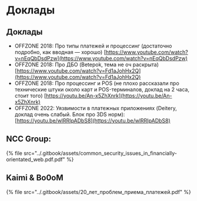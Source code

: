 # Доклады

## Доклады

* OFFZONE 2018: Про типы платежей и процессинг (достаточно подробно, как вводная — хорошо) [https://www.youtube.com/watch?v=nEqQbDsdPzw](https://www.youtube.com/watch?v=nEqQbDsdPzw)
* OFFZONE 2018: Про ДБО (Betepok, тема не оч раскрыта) [https://www.youtube.com/watch?v=Fd1aJohHx2Q](https://www.youtube.com/watch?v=Fd1aJohHx2Q)
* OFFZONE 2018: Про процессинг и POS (не плохо рассказали про технические штуки около карт и POS-терминалов, доклад на 2 часа, стоит того) [https://youtu.be/An-x5ZhXnrk](https://youtu.be/An-x5ZhXnrk)
* OFFZONE 2022: Уязвимости в платежных приложениях (Deitery, доклад очень слабый. Блок про 3DS норм): [https://youtu.be/wlRRIpADbS8](https://youtu.be/wlRRIpADbS8)

## NCC Group:

{% file src="../.gitbook/assets/common_security_issues_in_financially-orientated_web.pdf.pdf" %}

## Kaimi & Bo0oM

{% file src="../.gitbook/assets/20_лет_проблем_приема_платежей.pdf" %}
